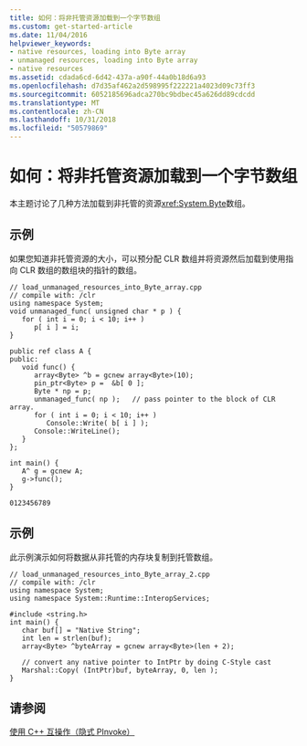 ```yaml
---
title: 如何：将非托管资源加载到一个字节数组
ms.custom: get-started-article
ms.date: 11/04/2016
helpviewer_keywords:
- native resources, loading into Byte array
- unmanaged resources, loading into Byte array
- native resources
ms.assetid: cdada6cd-6d42-437a-a90f-44a0b18d6a93
ms.openlocfilehash: d7d35af462a2d598995f222221a4023d09c73ff3
ms.sourcegitcommit: 6052185696adca270bc9bdbec45a626dd89cdcdd
ms.translationtype: MT
ms.contentlocale: zh-CN
ms.lasthandoff: 10/31/2018
ms.locfileid: "50579869"
---
```

# <a name="how-to-load-unmanaged-resources-into-a-byte-array"></a>如何：将非托管资源加载到一个字节数组

本主题讨论了几种方法加载到非托管的资源<xref:System.Byte>数组。

## <a name="example"></a>示例

如果您知道非托管资源的大小，可以预分配 CLR 数组并将资源然后加载到使用指向 CLR 数组的数组块的指针的数组。

```
// load_unmanaged_resources_into_Byte_array.cpp
// compile with: /clr
using namespace System;
void unmanaged_func( unsigned char * p ) {
   for ( int i = 0; i < 10; i++ )
      p[ i ] = i;
}

public ref class A {
public:
   void func() {
      array<Byte> ^b = gcnew array<Byte>(10);
      pin_ptr<Byte> p =  &b[ 0 ];
      Byte * np = p;
      unmanaged_func( np );   // pass pointer to the block of CLR array.
      for ( int i = 0; i < 10; i++ )
         Console::Write( b[ i ] );
      Console::WriteLine();
   }
};

int main() {
   A^ g = gcnew A;
   g->func();
}
```

```Output
0123456789
```

## <a name="example"></a>示例

此示例演示如何将数据从非托管的内存块复制到托管数组。

```
// load_unmanaged_resources_into_Byte_array_2.cpp
// compile with: /clr
using namespace System;
using namespace System::Runtime::InteropServices;

#include <string.h>
int main() {
   char buf[] = "Native String";
   int len = strlen(buf);
   array<Byte> ^byteArray = gcnew array<Byte>(len + 2);

   // convert any native pointer to IntPtr by doing C-Style cast
   Marshal::Copy( (IntPtr)buf, byteArray, 0, len );
}
```

## <a name="see-also"></a>请参阅

[使用 C++ 互操作（隐式 PInvoke）](../dotnet/using-cpp-interop-implicit-pinvoke.md)